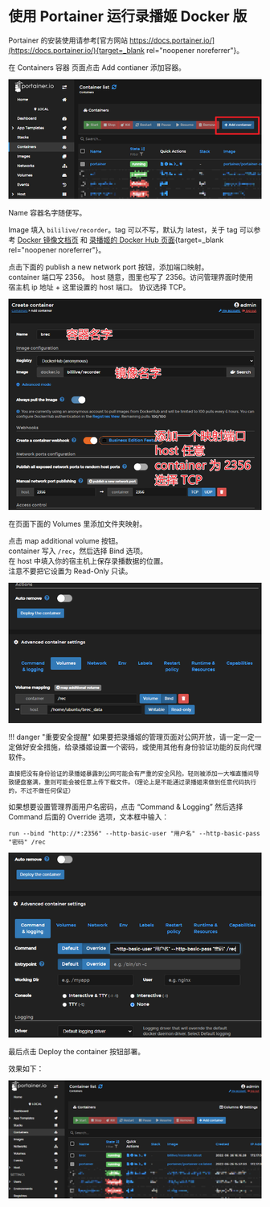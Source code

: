 # 使用 Portainer 运行录播姬 Docker 版

Portainer 的安装使用请参考[官方网站 https://docs.portainer.io/](https://docs.portainer.io/){target=_blank rel="noopener noreferrer"}。

在 Containers 容器 页面点击 Add contianer 添加容器。

![](../../assets/images/user-install-docker-portainer-1.png)

Name 容器名字随便写。

Image 填入 `bililive/recorder`。tag 可以不写，默认为 latest，关于 tag 可以参考 [Docker 镜像文档页](./docker.md) 和 [录播姬的 Docker Hub 页面](https://hub.docker.com/r/bililive/recorder/tags){target=_blank rel="noopener noreferrer"}。

点击下面的 publish a new network port 按钮，添加端口映射。  
container 端口写 2356。
host 随意，图里也写了 2356。访问管理界面时使用 宿主机 ip 地址 + 这里设置的 host 端口。
协议选择 TCP。

![](../../assets/images/user-install-docker-portainer-2.png)

在页面下面的 Volumes 里添加文件夹映射。

点击 map additional volume 按钮。  
container 写入 `/rec`，然后选择 Bind 选项。  
在 host 中填入你的宿主机上保存录播数据的位置。  
注意不要把它设置为 Read-Only 只读。

![](../../assets/images/user-install-docker-portainer-3.png)

!!! danger "重要安全提醒"
    如果要把录播姬的管理页面对公网开放，请一定一定一定做好安全措施，给录播姬设置一个密码，或使用其他有身份验证功能的反向代理软件。

    直接把没有身份验证的录播姬暴露到公网可能会有严重的安全风险。轻则被添加一大堆直播间导致硬盘塞满，重则可能会被任意上传下载文件。（理论上是不能通过录播姬来做到任意代码执行的，不过不做任何保证）

如果想要设置管理界面用户名密码，点击 “Command & Logging” 然后选择 Command 后面的 Override 选项，文本框中输入：

```
run --bind "http://*:2356" --http-basic-user "用户名" --http-basic-pass "密码" /rec
```

![](../../assets/images/user-install-docker-portainer-4.png)

最后点击 Deploy the container 按钮部署。

效果如下：

![](../../assets/images/user-install-docker-portainer-5.png)
